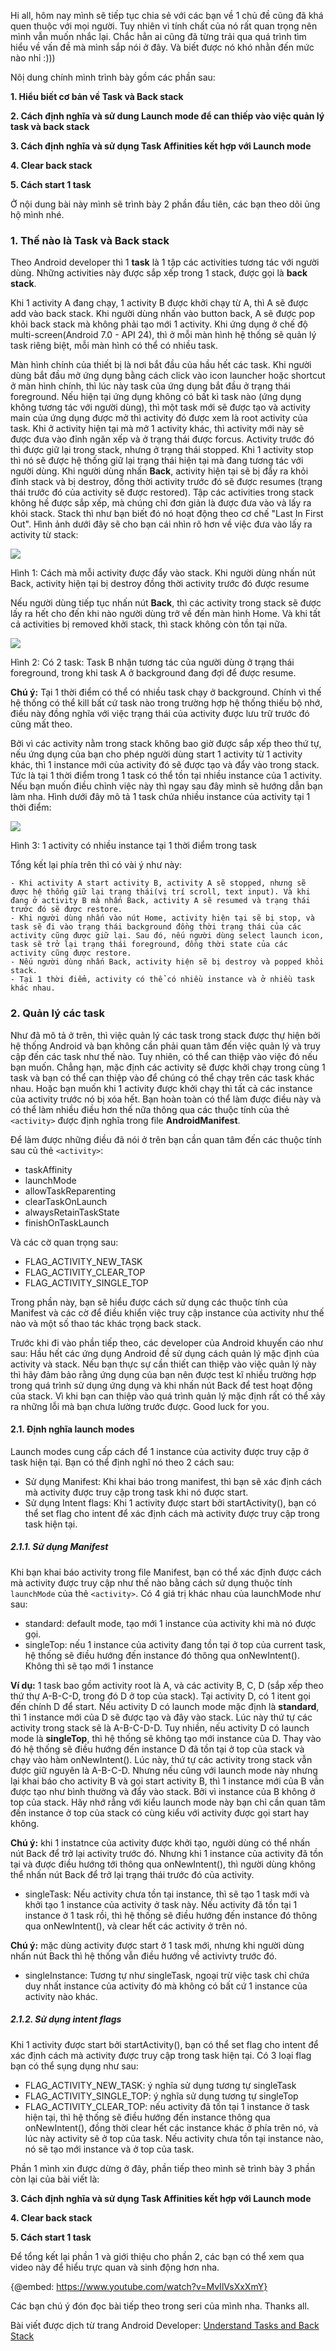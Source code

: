 Hi all, hôm nay mình sẽ tiếp tục chia sẻ với các bạn về 1 chủ đề cũng đã khá quen thuộc với mọi người. Tuy nhiên vì tính chất của nó rất quan trọng nên mình vẫn muốn nhắc lại. Chắc hẳn ai cũng đã từng trải qua quá trình tìm hiểu về vấn đề mà mình sắp nói ở đây. Và biết được nó khó nhằn đến mức nào nhỉ :)))

Nôị dung chính mình trình bày gồm các phần sau:

**1. Hiểu biết cơ bản về Task và Back stack**

**2. Cách định nghĩa và sử dung Launch mode để can thiếp vào việc quản lý task và back stack**

**3. Cách định nghĩa và sử dụng Task Affinities kết hợp với Launch mode**

**4. Clear back stack**

**5. Cách start 1 task**

Ở nội dung bài này mình sẽ trình bày 2 phần đầu tiên, các bạn theo dõi ủng hộ mình nhé.

### 1. Thế nào là Task và Back stack
Theo Android developer thì 1 **task** là 1 tập các activities tương tác với người dùng. Những activities này được sắp xếp trong 1 stack, được gọi là **back stack**.

Khi 1 activity A đang chạy, 1 activity B được khởi chạy từ A, thì A sẽ được add vào back stack. Khi người dùng nhấn vào button back, A sẽ được pop khỏi back stack mà không phải tạo mới 1 activity. Khi ứng dụng ở chế độ multi-screen(Android 7.0 - API 24), thì ở mỗi màn hình hệ thống sẽ quản lý task riêng biệt, mỗi màn hình có thể có nhiều task.

Màn hình chính của thiết bị là nơi bắt đầu của hầu hết các task. Khi người dùng bắt đầu mở ứng dụng bằng cách click vào icon launcher hoặc shortcut ở màn hình chính, thì lúc này task của ứng dụng bắt đầu ở trạng thái foreground. Nếu hiện tại ứng dụng không có bất kì task nào (ứng dụng không tương tác với người dùng), thì một task mới sẽ được tạo và activity main của ứng dụng được mở thì activity đó được xem là root activity của task.
Khi ở activity hiện tại mà mở 1 activity khác, thì activity mới này sẽ được đưa vào đỉnh ngăn xếp và ở trạng thái được forcus. Activity trước đó thì được giữ lại trong stack, nhưng ở trạng thái stopped. Khi 1 activity stop thì nó sẽ được hệ thống giữ lại trạng thái hiện tại mà đang tương tác với người dùng. Khi người dùng nhấn **Back**, activity hiện tại sẽ bị đẩy ra khỏi đỉnh stack và bị destroy, đồng thời activity trước đó sẽ được resumes (trạng thái trước đó của activity sẽ được restored). Tập các activities trong stack không hề được sắp xếp, mà chúng chỉ đơn giản là được đưa vào và lấy ra khỏi stack. Stack thì như bạn biết đó nó hoạt động theo cơ chế "Last In First Out". Hình ảnh dưới đây sẽ cho bạn cái nhìn rõ hơn về việc đưa vào lấy ra activity từ stack:

 ![](https://images.viblo.asia/ec82cf5b-7d3c-4df7-9ac8-5dc3a5da0937.png)
 
 Hình 1: Cách mà mỗi activity được đẩy vào stack. Khi người dùng nhấn nút Back, activity hiện tại bị destroy đồng thời activity trước đó được resume
 
Nếu người dùng tiếp tục nhấn nút **Back**, thì các activity trong stack sẽ được lấy ra hết cho đến khi nào người dùng trở về đến màn hình Home. Và khi tất cả activities bị removed khởi stack, thì stack không còn tồn tại nữa.

![](https://images.viblo.asia/a21971ed-a4d3-4d4c-a913-37be171205a3.png)

Hình 2: Có 2 task: Task B nhận tương tác của người dùng ở trạng thái foreground, trong khi task A ở background đang đợi để được resume.

**Chú ý:** Tại 1 thời điểm có thể có nhiều task chạy ở background. Chính vì thế hệ thống có thể kill bất cứ task nào trong trường hợp hệ thống thiếu bộ nhớ, điều này đồng nghĩa với việc trạng thái của activity được lưu trữ trước đó cũng mất theo.

Bởi vì các activity nằm trong stack không bao giờ được sắp xếp theo thứ tự, nếu ứng dụng của bạn cho phép người dùng start 1 activity từ 1 activity khác, thì 1 instance mới của activity đó sẽ được tạo và đẩy vào trong stack. Tức là tại 1 thời điểm trong 1 task có thể tồn tại nhiều instance của 1 activity. Nếu bạn muốn điều chỉnh việc này thì ngay sau đây mình sẽ hướng dẫn bạn làm nha. Hình dưới đây mô tả 1 task chứa nhiều instance của activity tại 1 thời điểm: 

![](https://images.viblo.asia/85b577b0-2b97-48a6-9e78-ba98d04cfca0.png)

Hình 3: 1 activity có nhiều instance tại 1 thời điểm trong task

Tổng kết lại phía trên thì có vài ý như này:

    - Khi activity A start activity B, activity A sẽ stopped, nhưng sẽ được hệ thống giữ lại trạng thái(vị trí scroll, text input). Và khi đang ở activity B mà nhấn Back, activity A sẽ resumed và trạng thái trước đó sẽ được restore.
    - Khi người dùng nhấn vào nút Home, activity hiện tại sẽ bị stop, và task sẽ đi vào trạng thái background đồng thời trạng thái của các activity cũng được giữ lại. Sau đó, nếu người dùng select launch icon, task sẽ trở lại trạng thái foreground, đồng thời state của các activity cũng được restore.
    - Nếu người dùng nhấn Back, activity hiện sẽ bị destroy và popped khỏi stack.
    - Tại 1 thời điểm, activity có thể có nhiều instance và ở nhiều task khác nhau.


### 2. Quản lý các task
Như đã mô tả ở trên, thì việc quản lý các task trong stack được thự hiện bởi hệ thống Android và bạn không cần phải quan tâm đến việc quản lý và truy cập đến các task như thế nào. Tuy nhiên, có thể can thiệp vào việc đó nếu bạn muốn. Chẳng hạn, mặc định các activity sẽ được khởi chạy trong cùng 1 task và bạn có thể can thiệp vào để chúng có thể chạy trên các task khác nhau. Hoặc bạn muốn khi 1 activity được khởi chạy thì tất cả các instance của activity trước nó bị xóa hết. Bạn hoàn toàn có thể làm được điều này và có thể làm nhiều điều hơn thế nữa thông qua các thuộc tính của thẻ `<activity>` được định nghĩa trong file **AndroidManifest**.

Để làm được những điều đã nói ở trên bạn cần quan tâm đến các thuộc tính sau củ thẻ `<activity>`:
- taskAffinity
- launchMode
- allowTaskReparenting
- clearTaskOnLaunch
- alwaysRetainTaskState
- finishOnTaskLaunch

Và các cờ quan trọng sau:
- FLAG_ACTIVITY_NEW_TASK
- FLAG_ACTIVITY_CLEAR_TOP
- FLAG_ACTIVITY_SINGLE_TOP

Trong phần này, bạn sẽ hiểu được cách sử dụng các thuộc tính của Manifest và các cờ để điều khiển việc truy cập instance của activity như thế nào và một số thao tác khác trọng back stack.

Trước khi đi vào phần tiếp theo, các developer của Android khuyến cáo như sau: Hầu hết các ứng dụng Android đề sử dụng cách quản lý mặc định của activity và stack. Nếu bạn thực sự cần thiết can thiệp vào việc quản lý này thì hãy đảm bảo rằng ứng dụng của bạn nên được test kĩ nhiều trường hợp trong quá trình sử dụng ứng dụng và khi nhấn nút Back để test hoạt động của stack. Vì khi bạn can thiệp vào quá trình quản lý mặc định rất có thể xảy ra những lỗi mà bạn chưa lường trước được. Good luck for you.

#### 2.1. Định nghĩa launch modes

Launch modes cung cấp cách để 1 instance của activity được truy cập ở task hiện tại. Bạn có thể định nghĩ nó theo 2 cách sau:

- Sử dụng Manifest: Khi khai báo trong manifest, thì bạn sẽ xác định cách mà activity được truy cập trong task khi nó được start.
- Sử dụng Intent flags: Khi 1 activity được start bởi startActivity(), bạn có thể set flag cho intent để xác định cách mà activity được truy cập trong task hiện tại.

##### 2.1.1. Sử dụng Manifest
Khi bạn khai báo activity trong file Manifest, bạn có thể xác định được cách mà activity được truy cập như thế nào bằng cách sử dụng thuộc tính `launchMode` của thẻ `<activity>`. Có 4 giá trị khác nhau của launchMode như sau:
- standard: default mode, tạo mới 1 instance của activity khi mà nó được gọi.
- singleTop: nếu 1 instance của activity đang tồn tại ở top của current task, hệ thống sẽ điều hướng đến instance đó thông qua onNewIntent(). Không thì sẽ tạo mới 1 instance

**Ví dụ:** 1 task bao gồm activity root là A, và các activity B, C, D (sắp xếp theo thứ thự A-B-C-D, trong đó D ở top của stack). Tại activity D, có 1 itent gọi đến chính D để start. Nếu activity D có launch mode mặc định là **standard**, thì 1 instance mới của D sẽ được tạo và đây vào stack. Lúc này thứ tự các activity trong stack sẽ là A-B-C-D-D. Tuy nhiền, nếu activity D có launch mode là **singleTop**, thì hệ thống sẽ không tạo mới instance của D. Thay vào đó hệ thống sẽ điều hướng đến instance D đã tồn tại ở top của stack và chạy vào hàm onNewIntent(). Lúc này, thứ tự các activity trong stack vẫn được giữ nguyên là A-B-C-D. Nhưng nếu cũng với launch mode này nhưng lại khai báo cho activity B và gọi start activity B, thì 1 instance mới của B vẫn được tạo như bình thường và đẩy vào stack. Bởi vì instance của B không ở top của stack. Hãy nhớ rẳng với kiểu launch mode này bạn chỉ cần quan tâm đến instance ở top của stack có cùng kiểu với activity được gọi start hay không.

**Chú ý:** khi 1 instatnce của activity được khởi tạo, người dùng có thể nhấn nút Back để trở lại activity trước đó. Nhưng khi 1 instance của activity đã tồn tại và được điều hướng tới thông qua onNewIntent(), thì người dùng không thể nhấn nút Back để trở lại trạng thái trước đó của activity.

- singleTask: Nếu activity chưa tồn tại instance, thì sẽ tạo 1 task mới và khởi tạo 1 instance của activity ở task này. Nếu activity đã tồn tại 1 instance ở 1 task rồi, thì hệ thống sẽ điều hướng đến instance đó thông qua onNewIntent(), và clear hết các activity ở trên nó.

**Chú ý:** mặc dùng activity được start ở 1 task mới, nhưng khi người dùng nhấn nút Back thì hệ thống vẫn điều hướng về activivty trước đó.

- singleInstance: Tương tự như singleTask, ngoại trừ việc task chỉ chứa duy nhất instance của activity đó mà không có bất cứ 1 instance của activity nào khác.

##### 2.1.2. Sử dụng intent flags
Khi 1 activity được start bởi startActivity(), bạn có thể set flag cho intent để xác định cách mà activity được truy cập trong task hiện tại. Có 3 loại flag bạn có thể sụng dụng như sau:
- FLAG_ACTIVITY_NEW_TASK: ý nghĩa sử dụng tương tự singleTask
- FLAG_ACTIVITY_SINGLE_TOP: ý nghĩa sử dụng tương tự singleTop
- FLAG_ACTIVITY_CLEAR_TOP: nếu activity đã tồn tại 1 instance ở task hiện tại, thì hệ thống sẽ điều hướng đến instance thông qua onNewIntent(), đồng thời clear hết các instance khác ở phía trên nó, và lúc này activity sẽ ở top của task. Nếu activity chưa tồn tại instance nào, nó sẽ tạo mới instance và ở top của task.

Phần 1 mình xin được dừng ở đây, phần tiếp theo mình sẽ trình bày 3 phần còn lại của bài viết là: 

**3. Cách định nghĩa và sử dụng Task Affinities kết hợp với Launch mode**

**4. Clear back stack**

**5. Cách start 1 task**

Để tổng kết lại phần 1 và giới thiệu cho phần 2, các bạn có thể xem qua video này để hiểu trực quan và sinh động hơn nha.

{@embed: https://www.youtube.com/watch?v=MvIlVsXxXmY}

Các bạn chú ý đón đọc bài tiếp theo trong seri của mình nha. Thanks all.

Bài viết được dịch từ trang Android Developer: [Understand Tasks and Back Stack](https://developer.android.com/guide/components/activities/tasks-and-back-stack)
